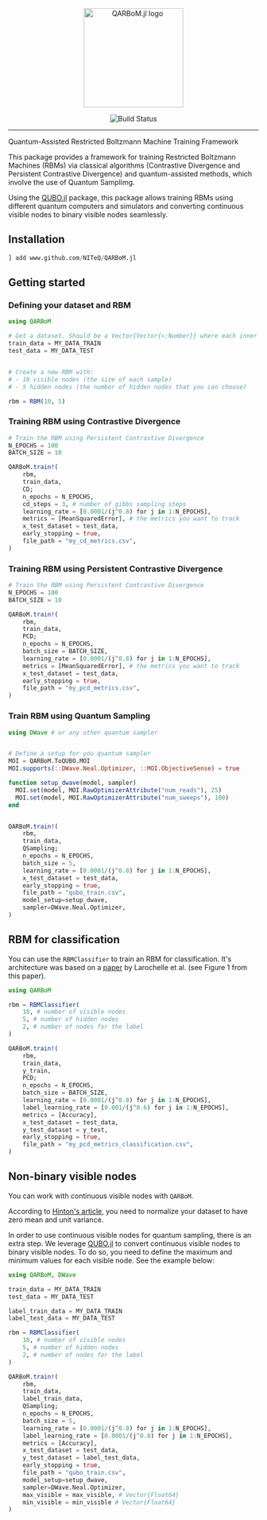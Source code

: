 <div align="center">

<picture>
  <source media="(prefers-color-scheme: light)" srcset="./assets/logo-light.svg">
  <source media="(prefers-color-scheme: dark)" srcset="./assets/logo-dark.svg">

  <img height="200" alt="QARBoM.jl logo">
</picture>

[build-img]: https://github.com/NITeQ/QARBoM.jl/actions/workflows/ci.yml/badge.svg?branch=main
![Build Status][build-img]

</div>



---

Quantum-Assisted Restricted Boltzmann Machine Training Framework

This package provides a framework for training Restricted Boltzmann Machines (RBMs) via classical algorithms (Contrastive Divergence and Persistent Contrastive Divergence) and quantum-assisted methods, which involve the use of Quantum Samplimg.

Using the [QUBO.jl](https://github.com/JuliaQUBO/QUBO.jl) package, this package allows training RBMs using different quantum computers and simulators and converting continuous visible nodes to binary visible nodes seamlessly. 

## Installation

```julia
] add www.github.com/NITeQ/QARBoM.jl
```

## Getting started

### Defining your dataset and RBM

```julia
using QARBoM

# Get a dataset. Should be a Vector{Vector{<:Number}} where each inner vector is a sample.
train_data = MY_DATA_TRAIN
test_data = MY_DATA_TEST


# Create a new RBM with:
# - 10 visible nodes (the size of each sample)
# - 5 hidden nodes (the number of hidden nodes that you can choose)

rbm = RBM(10, 5)
````

### Training RBM using Contrastive Divergence
```julia
# Train the RBM using Persistent Contrastive Divergence
N_EPOCHS = 100
BATCH_SIZE = 10

QARBoM.train!(
    rbm, 
    train_data,
    CD; 
    n_epochs = N_EPOCHS,  
    cd_steps = 3, # number of gibbs sampling steps
    learning_rate = [0.0001/(j^0.8) for j in 1:N_EPOCHS], 
    metrics = [MeanSquaredError], # the metrics you want to track
    x_test_dataset = test_data,
    early_stopping = true,
    file_path = "my_cd_metrics.csv",
)

```


### Training RBM using Persistent Contrastive Divergence
```julia
# Train the RBM using Persistent Contrastive Divergence
N_EPOCHS = 100
BATCH_SIZE = 10

QARBoM.train!(
    rbm, 
    train_data,
    PCD; 
    n_epochs = N_EPOCHS, 
    batch_size = BATCH_SIZE, 
    learning_rate = [0.0001/(j^0.8) for j in 1:N_EPOCHS], 
    metrics = [MeanSquaredError], # the metrics you want to track
    x_test_dataset = test_data,
    early_stopping = true,
    file_path = "my_pcd_metrics.csv",
)

```


### Train RBM using Quantum Sampling

```julia
using DWave # or any other quantum sampler


# Define a setup for you quantum sampler
MOI = QARBoM.ToQUBO.MOI
MOI.supports(::DWave.Neal.Optimizer, ::MOI.ObjectiveSense) = true

function setup_dwave(model, sampler)
  MOI.set(model, MOI.RawOptimizerAttribute("num_reads"), 25)
  MOI.set(model, MOI.RawOptimizerAttribute("num_sweeps"), 100)
end


QARBoM.train!(
    rbm, 
    train_data,
    QSampling; 
    n_epochs = N_EPOCHS, 
    batch_size = 5, 
    learning_rate = [0.0001/(j^0.8) for j in 1:N_EPOCHS], 
    x_test_dataset = test_data,
    early_stopping = true,
    file_path = "qubo_train.csv",
    model_setup=setup_dwave,
    sampler=DWave.Neal.Optimizer,
)
```
## RBM for classification

You can use the `RBMClassifier` to train an RBM for classification. It's architecture was based on a [paper](https://dl.acm.org/doi/10.1145/1390156.1390224) by Larochelle et al. (see Figure 1 from this paper).

```julia
using QARBoM

rbm = RBMClassifier(
    10, # number of visible nodes
    5, # number of hidden nodes
    2, # number of nodes for the label
)

QARBoM.train!(
    rbm, 
    train_data,
    y_train,
    PCD; 
    n_epochs = N_EPOCHS, 
    batch_size = BATCH_SIZE, 
    learning_rate = [0.0001/(j^0.8) for j in 1:N_EPOCHS], 
    label_learning_rate = [0.001/(j^0.6) for j in 1:N_EPOCHS], 
    metrics = [Accuracy],
    x_test_dataset = test_data,
    y_test_dataset = y_test,
    early_stopping = true,
    file_path = "my_pcd_metrics_classification.csv",
)
```


## Non-binary visible nodes

You can work with continuous visible nodes with `QARBoM`. 

According to [Hinton's article](https://www.cs.toronto.edu/~hinton/absps/guideTR.pdf), you need to normalize your dataset to have zero mean and unit variance. 

In order to use continuous visible nodes for quantum sampling, there is an extra step.
We leverage [QUBO.jl](https://github.com/JuliaQUBO/QUBO.jl) to convert continuous visible nodes to binary visible nodes. 
To do so, you need to define the maximum and minimum values for each visible node. 
See the example below:


```julia
using QARBoM, DWave

train_data = MY_DATA_TRAIN
test_data = MY_DATA_TEST

label_train_data = MY_DATA_TRAIN
label_test_data = MY_DATA_TEST

rbm = RBMClassifier(
    10, # number of visible nodes
    5, # number of hidden nodes
    2, # number of nodes for the label
)

QARBoM.train!(
    rbm, 
    train_data,
    label_train_data,
    QSampling; 
    n_epochs = N_EPOCHS, 
    batch_size = 5, 
    learning_rate = [0.0001/(j^0.8) for j in 1:N_EPOCHS], 
    label_learning_rate = [0.0001/(j^0.8) for j in 1:N_EPOCHS], 
    metrics = [Accuracy],
    x_test_dataset = test_data,
    y_test_dataset = label_test_data,
    early_stopping = true,
    file_path = "qubo_train.csv",
    model_setup=setup_dwave,
    sampler=DWave.Neal.Optimizer,
    max_visible = max_visible, # Vector{Float64}
    min_visible = min_visible # Vector{Float64}
)
```
